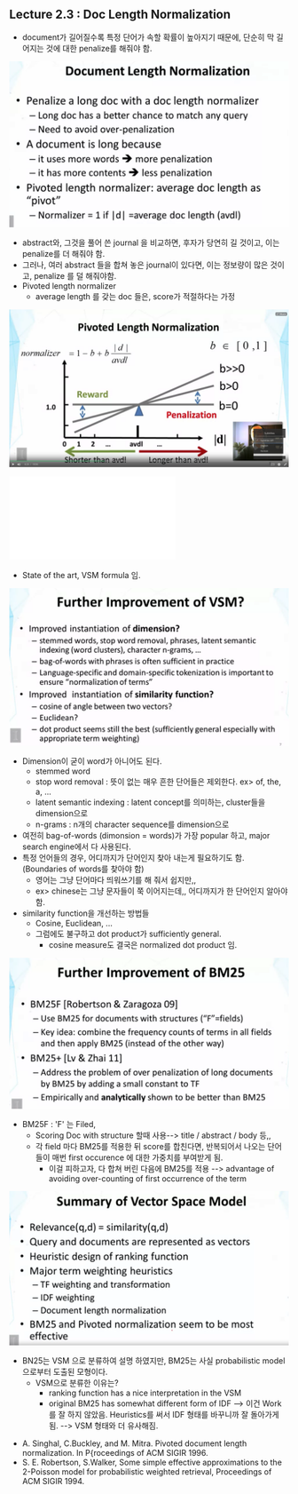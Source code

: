 ## Lecture 2.3 : Doc Length Normalization

- document가 길어질수록 특정 단어가 속할 확률이 높아지기 때문에, 단순히 막 길어지는 것에 대한 penalize를 해줘야 함.

![EX](./img/lesson2.3.png)

- abstract와, 그것을 풀어 쓴 journal 을 비교하면, 후자가 당연히 길 것이고, 이는 penalize를 더 해줘야 함.
- 그러나, 여러 abstract 들을 합쳐 놓은 journal이 있다면, 이는 정보량이 많은 것이고, penalize 를 덜 해줘야함.
- Pivoted length normalizer
  - average length 를 갖는 doc 들은, score가 적절하다는 가정



![EX](./img/lesson2.3_2.png)



![EX](./img/lesson2.3_3.pdf)

- State of the art, VSM formula 임.



![EX](./img/lesson2.3_4.png)

- Dimension이 굳이 word가 아니어도 된다.
  - stemmed word 
  - stop word removal : 뜻이 없는 매우 흔한 단어들은 제외한다. ex> of, the, a, ... 
  - latent semantic indexing : latent concept를 의미하는, cluster들을 dimension으로
  - n-grams : n개의 character sequence를 dimension으로
- 여전히 bag-of-words (dimonsion = words)가 가장 popular 하고, major search engine에서 다 사용된다.
- 특정 언어들의 경우, 어디까지가 단어인지 찾아 내는게 필요하기도 함. (Boundaries of words를 찾아야 함)
  - 영어는 그냥 단어마다 띄워쓰기를 해 줘서 쉽지만,,
  - ex> chinese는 그냥 문자들이 쭉 이어지는데,, 어디까지가 한 단어인지 알아야 함.
- similarity function을 개선하는 방법들
  - Cosine, Euclidean, ...
  - 그럼에도 불구하고 dot product가 sufficiently general. 
    - cosine measure도 결국은 normalized dot product 임.

![EX](./img/lesson2.3_5.png)

- BM25F : 'F' 는 Filed, 
  - Scoring Doc with structure 할때 사용--> title / abstract / body 등,,
  - 각 field 마다 BM25를 적용한 뒤 score를 합친다면, 반복되어서 나오는 단어들이 매번 first occurence 에 대한 가중치를 부여받게 됨.
    - 이걸 피하고자, 다 합쳐 버린 다음에 BM25를 적용 --> advantage of avoiding over-counting of first occurrence of the term

![EX](./img/lesson2.3_6.png)

- BN25는 VSM 으로 분류하여 설명 하였지만, BM25는 사실 probabilistic model으로부터 도출된 모형이다.
  - VSM으로 분류한 이유는?
    - ranking function has a nice interpretation in the VSM
    - original BM25 has somewhat different form of IDF --> 이건 Work를 잘 하지 않았음. Heuristics를 써서 IDF 형태를 바꾸니까 잘 돌아가게 됨. --> VSM 형태와 더 유사해짐.

<Additional Readings>

- A. Singhal, C.Buckley, and M. Mitra. Pivoted document length normalization. In P{roceedings of ACM SIGIR 1996.
- S. E. Robertson, S.Walker, Some simple effective approximations to the 2-Poisson model for probabilistic weighted retrieval, Proceedings of ACM SIGIR 1994.